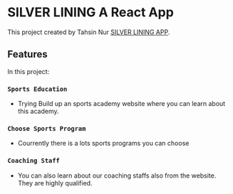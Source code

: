 # SILVER LINING A React App

This project created by Tahsin Nur [SILVER LINING APP](https://educational-website-with-react-router.netlify.app/).

## Features

In this project:

### `Sports Education`

* Trying Build up an sports academy website where you can learn about this academy.

### `Choose Sports Program`

* Courrently there is a lots sports programs you can choose 

### `Coaching Staff`

* You can also learn about our coaching staffs also from the website. They are highly qualified.